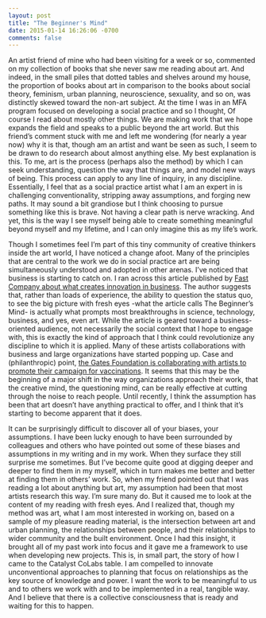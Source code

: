 ```yaml
---
layout: post
title: "The Beginner's Mind"
date: 2015-01-14 16:26:06 -0700
comments: false
---
```


An artist friend of mine who had been visiting for a week or so, commented on my collection of books that she never saw me reading about art. And indeed, in the small piles that dotted tables and shelves around my house, the proportion of books about art in comparison to the books about social theory, feminism, urban planning, neuroscience, sexuality, and so on, was distinctly skewed toward the non-art subject. At the time I was in an MFA program focused on developing a social practice and so I thought, Of course I read about mostly other things. We are making work that we hope expands the field and speaks to a public beyond the art world. But this friend’s comment stuck with me and left me wondering (for nearly a year now) why it is that, though am an artist and want be seen as such, I seem to be drawn to do research about almost anything else. My best explanation is this. To me, art is the process (perhaps also the method) by which I can seek understanding, question the way that things are, and model new ways of being. This process can apply to any line of inquiry, in any discipline. Essentially, I feel that as a social practice artist what I am an expert in is challenging conventionality, stripping away assumptions, and forging new paths. It may sound a bit grandiose but I think choosing to pursue something like this is brave. Not having a clear path is nerve wracking. And yet, this is the way I see myself being able to create something meaningful beyond myself and my lifetime, and I can only imagine this as my life’s work. 


Though I sometimes feel I’m part of this tiny community of creative thinkers inside the art world, I have noticed a change afoot. Many of the principles that are central to the work we do in social practice art are being simultaneously understood and adopted in other arenas. I’ve noticed that business is starting to catch on. I ran across this article published by [Fast Company about what creates innovation in business](http://www.fastcompany.com/918964/beginners-mind). The author suggests that, rather than loads of experience, the ability to question the status quo, to see the big picture with fresh eyes -what the article calls The Beginner’s Mind- is actually what prompts most breakthroughs in science, technology, business, and yes, even art. While the article is geared toward a business-oriented audience, not necessarily the social context that I hope to engage with, this is exactly the kind of approach that I think could revolutionize any discipline to which it is applied. Many of these artists collaborations with business and large organizations have started popping up. Case and (philanthropic) point, [the Gates Foundation is collaborating with artists to promote their campaign for vaccinations](http://www.npr.org/blogs/goatsandsoda/2015/01/08/375598624/why-bill-gates-is-commissioning-fine-art). It seems that this may be the beginning of a major shift in the way organizations approach their work, that the creative mind, the questioning mind, can be really effective at cutting through the noise to reach people. Until recently, I think the assumption has been that art doesn’t have anything practical to offer, and I think that it’s starting to become apparent that it does.


It can be surprisingly difficult to discover all of your biases, your assumptions. I have been lucky enough to have been surrounded by colleagues and others who have pointed out some of these biases and assumptions in my writing and in my work. When they surface they still surprise me sometimes. But I’ve become quite good at digging deeper and deeper to find them in my myself, which in turn makes me better and better at finding them in others’ work.  So, when my friend pointed out that I was reading a lot about anything but art, my assumption had been that most artists research this way. I’m sure many do. But it caused me to look at the content of my reading with fresh eyes. And I realized that, though my method was art, what I am most interested in working on, based on a sample of my pleasure reading material, is the intersection between art and urban planning, the relationships between people, and their relationships to wider community and the built environment. Once I had this insight, it brought all of my past work into focus and it gave me a framework to use when developing new projects. This is, in small part, the story of how I came to the Catalyst CoLabs table. I am compelled to innovate unconventional approaches to planning that focus on relationships as the key source of knowledge and power. I want the work to be meaningful to us and to others we work with and to be implemented in a real, tangible way. And I believe that there is a collective consciousness that is ready and waiting for this to happen. 

